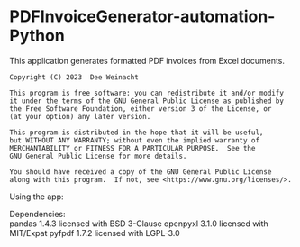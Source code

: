# PDFInvoiceGenerator-automation-Python

This application generates formatted PDF invoices from Excel documents.

    Copyright (C) 2023  Dee Weinacht

    This program is free software: you can redistribute it and/or modify
    it under the terms of the GNU General Public License as published by
    the Free Software Foundation, either version 3 of the License, or
    (at your option) any later version.

    This program is distributed in the hope that it will be useful,
    but WITHOUT ANY WARRANTY; without even the implied warranty of
    MERCHANTABILITY or FITNESS FOR A PARTICULAR PURPOSE.  See the
    GNU General Public License for more details.

    You should have received a copy of the GNU General Public License
    along with this program.  If not, see <https://www.gnu.org/licenses/>.


Using the app:

    

Dependencies:  
    pandas 1.4.3 licensed with BSD 3-Clause
    openpyxl 3.1.0 licensed with MIT/Expat
    pyfpdf 1.7.2 licensed with LGPL-3.0